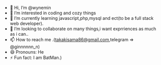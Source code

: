 - 👋 Hi, I’m @wynemin
- 👀 I’m interested in coding and cozy things  
- 🌱 I’m currently learning javascript,php,mysql and ect(to be a full stack web developer).
- 💞️ I’m looking to collaborate on many things,i want exprriences as much as i can..
- 📫 How to reach me .(takakisama86@gmail.com,telegram => @ginnnnnn_n)
- 😄 Pronouns: He
- ⚡ Fun fact: I am BatMan.)

<!---
wynemin/wynemin is a ✨ special ✨ repository because its `README.md` (this file) appears on your GitHub profile.
You can click the Preview link to take a look at your changes.
--->
